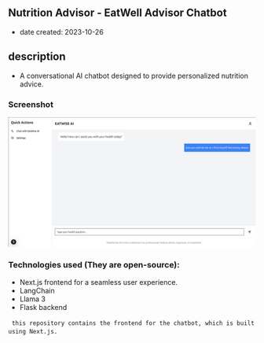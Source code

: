 ## Nutrition Advisor - EatWell Advisor Chatbot
- date created: 2023-10-26


## description
-  A conversational AI chatbot designed to provide personalized nutrition advice. 
  

### Screenshot
![Screenshot](./screenshots/nutrition.png)

###  Technologies used (They are open-source):
- Next.js frontend for a seamless user experience.
- LangChain
- Llama 3
- Flask backend



``` this repository contains the frontend for the chatbot, which is built using Next.js.```